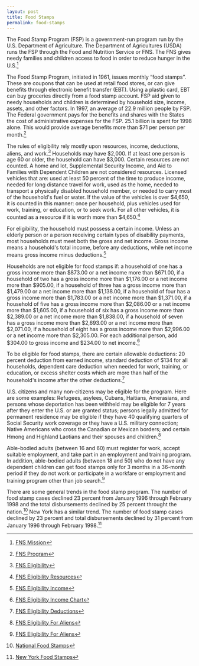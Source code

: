 ```yaml
---
layout: post
title: Food Stamps
permalink: food-stamps
---
```


The Food Stamp Program (FSP) is a government-run program run by the U.S. Department of Agriculture. The Department of Agricultures (USDA) runs the FSP through the Food and Nutrition Service or FNS. The FNS gives needy families and children access to food in order to reduce hunger in the U.S.[^fn-mission]

The Food Stamp Program, initiated in 1961, issues monthly “food stamps”. These are coupons that can be used at retail food stores, or can give benefits through electronic benefit transfer (EBT). Using a plastic card, EBT can buy groceries directly from a food stamp account. FSP aid given to needy households and children is determined by household size, income, assets, and other factors. In 1997, an average of 22.9 million people by FSP. The Federal government pays for the benefits and shares with the States the cost of administrative expenses for the FSP. 25.1 billion is spent for 1998 alone. This would provide average benefits more than $71 per person per month.[^fn-program]

The rules of eligibility rely mostly upon resources, income, deductions, aliens, and work.[^fn-eligibility] Households may have $2,000. If at least one person is age 60 or older, the household can have $3,000. Certain resources are not counted. A home and lot, Supplemental Security Income, and Aid to Families with Dependent Children are not considered resources. Licensed vehicles that are: used at least 50 percent of the time to produce income, needed for long distance travel for work, used as the home, needed to transport a physically disabled household member, or needed to carry most of the household's fuel or water. If the value of the vehicles is over $4,650, it is counted in this manner: once per household, plus vehicles used for work, training, or education, or to seek work. For all other vehicles, it is counted as a resource if it is worth more than $4,650.[^fn-elig_resources]

For eligibility, the household must possess a certain income. Unless an elderly person or a person receiving certain types of disability payments, most households must meet both the gross and net income. Gross income means a household's total income, before any deductions, while net income means gross income minus deductions.[^fn-elig_income]

Households are not eligible for food stamps if: a household of one has a gross income more than $873.00 or a net income more than $671.00, if a household of two has a gross income more than $1,176.00 or a net income more than $905.00, if a household of three has a gross income more than $1,479.00 or a net income more than $1,138.00, if a household of four has a gross income more than $1,783.00 or a net income more than $1,371.00, if a household of five has a gross income more than $2,086.00 or a net income more than $1,605.00, if a household of six has a gross income more than $2,389.00 or a net income more than $1,838.00, if a household of seven has a gross income more than $2,693.00 or a net income more than $2,071.00, if a household of eight has a gross income more than $2,996.00 or a net income more than $2,305.00. For each additional person, add $304.00 to gross income and $234.00 to net income.[^fn-elig_income_chart]

To be eligible for food stamps, there are certain allowable deductions: 20 percent deduction from earned income, standard deduction of $134 for all households, dependent care deduction when needed for work, training, or education, or excess shelter costs which are more than half of the household's income after the other deductions.[^fn-elig_deductions]

U.S. citizens and many non-citizens may be eligible for the program. Here are some examples: Refugees, asylees, Cubans, Haitians, Amerasians, and persons whose deportation has been withheld may be eligible for 7 years after they enter the U.S. or are granted status; persons legally admitted for permanent residence may be eligible if they have 40 qualifying quarters of Social Security work coverage or they have a U.S. military connection; Native Americans who cross the Canadian or Mexican borders; and certain Hmong and Highland Laotians and their spouses and children.[^fn-elig_aliens]

Able-bodied adults (between 16 and 60) must register for work, accept suitable employment, and take part in an employment and training program. In addition, able-bodied adults (between 18 and 50) who do not have any dependent children can get food stamps only for 3 months in a 36-month period if they do not work or participate in a workfare or employment and training program other than job search.[^fn-elig_aliens]

There are some general trends in the food stamp program. The number of food stamp cases declined 23 percent from January 1996 through February 1998 and the total disbursements declined by 25 percent throught the nation.[^fn-national_stamps] New York has a similar trend. The number of food stamp cases declined by 23 percent and total disbursements declined by 31 percent from January 1996 through February 1998.[^fn-ny_stamps]

[^fn-mission]: [FNS Mission](http://www.fns.usda.gov/fns/menu/about/mission/state.htm)
[^fn-program]: [FNS Program](http://www.fns.usda.gov/fns/menu/about/PROGRAMS/PROGRAMS.htm)
[^fn-eligibility]: [FNS Eligibility](http://www.fns.usda.gov/fsp/MENU/APPS/ELIGIBILITY/ELIG.HTM)
[^fn-elig_resources]: [FNS Eligibility Resources](http://www.fns.usda.gov/fsp/MENU/APPS/ELIGIBILITY/resources/resources.htm)
[^fn-elig_income]: [FNS Eligibility Income](http://www.fns.usda.gov/fsp/MENU/APPS/ELIGIBILITY/income/income.htm)
[^fn-elig_income_chart]: [FNS Eligibility Income Chart](http://www.fns.usda.gov/fsp/charts/incomechart.htm)
[^fn-elig_deductions]: [FNS Eligibility Deductions](http://www.fns.usda.gov/fsp/MENU/APPS/ELIGIBILITY/deductions/deductions.htm)
[^fn-elig_aliens]: [FNS Eligibility For Aliens](http://www.fns.usda.gov/fsp/MENU/APPS/ELIGIBILITY/Work_and_Aliens/Work_and_Aliens.HTM)
[^fn-national_stamps]: [National Food Stamps](http://info.fmi.org/foodstamps/national.htm)
[^fn-ny_stamps]: [New York Food Stamps](http://info.fmi.org/foodstamps/ny.htm)
